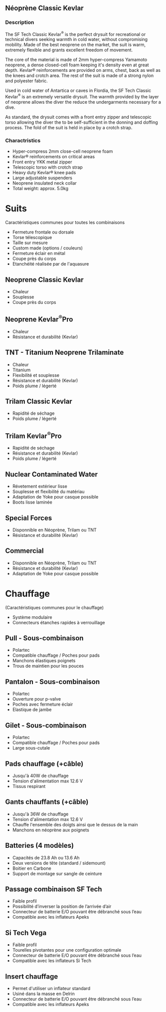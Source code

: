 ## Néoprène Classic Kevlar

### Description

The SF Tech Classic Kevlar<sup>&reg;</sup> is the perfect drysuit for recreational or technical divers seeking warmth in cold water, without compromising mobility. Made of the best neoprene on the market, the suit is warm, extremely flexible and grants excellent freedom of movement.

The core of the material is made of 2mm hyper-compress Yamamoto neoprene, a dense closed-cell foam keeping it's density even at great depth. Kevlar® reinforcements are provided on arms, chest, back as well as the knees and crotch area. The rest of the suit is made of a strong nylon and polyester fabric.

Used in cold water of Antartica or caves in Flordia, the SF Tech Classic Kevlar<sup>&reg;</sup> is an extremely versatile drysuit. The warmth provided by the layer of neoprene allows the diver the reduce the undergarments necessary for a dive.

As standard, the drysuit comes with a front entry zipper and telescopic torso allowing the diver the to be self-sufficient in the donning and doffing process. The fold of the suit is held in place by a crotch strap.

### Charactristics
- Hyper-compress 2mm close-cell neoprene foam
- Kevlar® reinforcements on critical areas
- Front entry YKK metal zipper
- Telescopic torso with crotch strap
- Heavy duty Kevlar® knee pads
- Large adjustable suspenders
- Neoprene insulated neck collar
- Total weight: approx. 5.0kg







# Suits
Caractéristiques communes pour toutes les combinaisons
- Fermeture frontale ou dorsale
- Torse télescopique
- Taille sur mesure
- Custom made (options / couleurs)
- Fermeture éclair en métal
- Coupe près du corps
- Etanchéité réalisée par de l'aquasure

## Neoprene Classic Kevlar
- Chaleur
- Souplesse
- Coupe près du corps

## Neoprene Kevlar<sup>&reg;</sup>Pro
- Chaleur
- Résistance et durabilité (Kevlar)

## TNT - Titanium Neoprene Trilaminate
- Chaleur
- Titanium
- Flexibilité et souplesse
- Résistance et durabilité (Kevlar)
- Poids plume / légerté

## Trilam Classic Kevlar
- Rapidité de séchage
- Poids plume / légerté

## Trilam Kevlar<sup>&reg;</sup>Pro
- Rapidité de séchage
- Résistance et durabilité (Kevlar)
- Poids plume / légerté

## Nuclear Contaminated Water
- Révetement extérieur lisse
- Souplesse et flexibilité du matériau
- Adaptation de Yoke pour casque possible
- Boots lisse laminée

## Special Forces
- Disponnible en Néoprène, Trilam ou TNT
- Résistance et durabilité (Kevlar)

## Commercial
- Disponnible en Néoprène, Trilam ou TNT
- Résistance et durabilité (Kevlar)
- Adaptation de Yoke pour casque possible


# Chauffage
(Caractéristiques communes pour le chauffage)
- Système modulaire
- Connecteurs étanches rapides à verrouillage

## Pull - Sous-combinaison
- Polartec
- Compatible chauffage / Poches pour pads 
- Manchons élastiques poignets
- Trous de maintien pour les pouces

## Pantalon - Sous-combinaison
- Polartec
- Ouverture pour p-valve
- Poches avec fermeture éclair
- Elastique de jambe

## Gilet - Sous-combinaison
- Polartec
- Compatible chauffage / Poches pour pads 
- Large sous-cutale

## Pads chauffage (+câble)
- Jusqu'à 40W de chauffage
- Tension d'alimentation max 12.6 V
- Tissus respirant

## Gants chauffants (+câble)
- Jusqu'à 36W de chauffage
- Tension d'alimentation max 12.6 V
- Chauffe l'ensemble des doigts ainsi que le dessus de la main
- Manchons en néoprène aux poignets

## Batteries (4 modèles)
- Capacités de 23.8 Ah ou 13.6 Ah
- Deux versions de tête (standard / sidemount)
- Boitier en Carbone
- Support de montage sur sangle de ceinture

## Passage combinaison SF Tech
- Faible profil
- Possibilité d’inverser la position de l’arrivée d’air
- Connecteur de batterie E/O pouvant être débranché sous l’eau
- Compatible avec les inflateurs Apeks

## Si Tech Vega
- Faible profil
- Tourelles pivotantes pour une configuration optimale
- Connecteur de batterie E/O pouvant être débranché sous l’eau
- Compatible avec les inflateurs Si Tech

## Insert chauffage
- Permet d'utiliser un inflateur standard
- Usiné dans la masse en Delrin
- Connecteur de batterie E/O pouvant être débranché sous l’eau
- Compatible avec les inflateurs Apeks